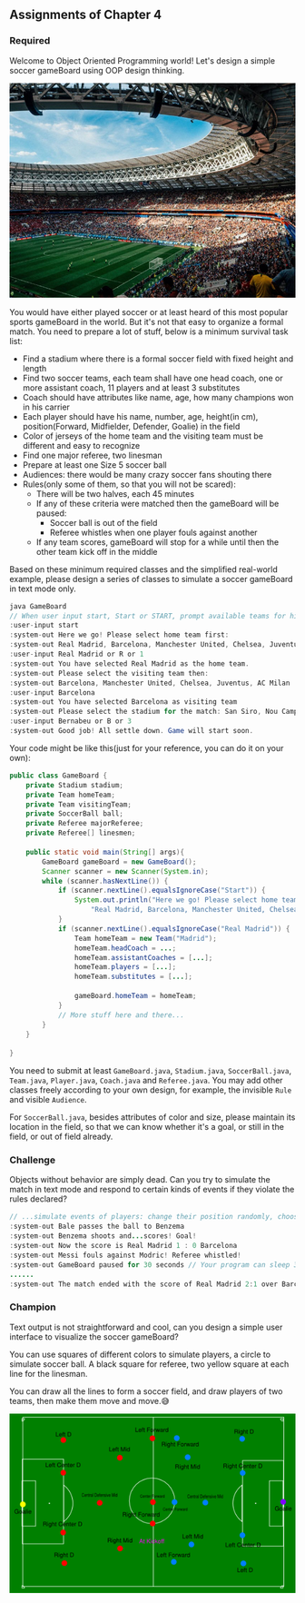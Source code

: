 ## Assignments of Chapter 4

### Required
Welcome to Object Oriented Programming world! Let's design a simple soccer gameBoard using OOP design thinking.

![](images/soccer-game.jpg)

You would have either played soccer or at least heard of this most popular sports gameBoard in the world. But
it's not that easy to organize a formal match. You need to prepare a lot of stuff, below is a minimum survival
task list:

+ Find a stadium where there is a formal soccer field with fixed height and length
+ Find two soccer teams, each team shall have one head coach, one or more assistant coach, 11 players and at least 3 substitutes
+ Coach should have attributes like name, age, how many champions won in his carrier
+ Each player should have his name, number, age, height(in cm), position(Forward, Midfielder, Defender, Goalie) in the field
+ Color of jerseys of the home team and the visiting team must be different and easy to recognize
+ Find one major referee, two linesman
+ Prepare at least one Size 5 soccer ball
+ Audiences: there would be many crazy soccer fans shouting there
+ Rules(only some of them, so that you will not be scared):
  + There will be two halves, each 45 minutes
  + If any of these criteria were matched then the gameBoard will be paused:
    + Soccer ball is out of the field
    + Referee whistles when one player fouls against another
  + If any team scores, gameBoard will stop for a while until then the other team kick off in the middle

Based on these minimum required classes and the simplified real-world example, please design a series of classes
to simulate a soccer gameBoard in text mode only.

```java
java GameBoard
// When user input start, Start or START, prompt available teams for him to select
:user-input start
:system-out Here we go! Please select home team first:
:system-out Real Madrid, Barcelona, Manchester United, Chelsea, Juventus, AC Milan
:user-input Real Madrid or R or 1
:system-out You have selected Real Madrid as the home team.
:system-out Please select the visiting team then:
:system-out Barcelona, Manchester United, Chelsea, Juventus, AC Milan
:user-input Barcelona
:system-out You have selected Barcelona as visiting team
:system-out Please select the stadium for the match: San Siro, Nou Camp, Bernabeu, Old Trafford
:user-input Bernabeu or B or 3
:system-out Good job! All settle down. Game will start soon.
```

Your code might be like this(just for your reference, you can do it on your own):
```java
public class GameBoard {
    private Stadium stadium;
    private Team homeTeam;
    private Team visitingTeam;
    private SoccerBall ball;
    private Referee majorReferee;
    private Referee[] linesmen;
    
    public static void main(String[] args){
        GameBoard gameBoard = new GameBoard();
        Scanner scanner = new Scanner(System.in);
        while (scanner.hasNextLine()) {
            if (scanner.nextLine().equalsIgnoreCase("Start")) {
                System.out.println("Here we go! Please select home team first:\n" +
                    "Real Madrid, Barcelona, Manchester United, Chelsea, Juventus, AC Milan");
            }
            if (scanner.nextLine().equalsIgnoreCase("Real Madrid")) {
                Team homeTeam = new Team("Madrid");
                homeTeam.headCoach = ...;
                homeTeam.assistantCoaches = [...];
                homeTeam.players = [...];
                homeTeam.substitutes = [...];
                
                gameBoard.homeTeam = homeTeam;
            }
            // More stuff here and there...
        }
    }
    
}
```

You need to submit at least `GameBoard.java`, `Stadium.java`, `SoccerBall.java`, `Team.java`, `Player.java`, `Coach.java` and `Referee.java`. You may
add other classes freely according to your own design, for example, the invisible `Rule` and visible `Audience`.

For `SoccerBall.java`, besides attributes of color and size, please maintain its location in the field, so that we can know whether it's a goal,
or still in the field, or out of field already.

### Challenge
Objects without behavior are simply dead. Can you try to simulate the match in text mode and respond to certain kinds of
events if they violate the rules declared?

```java
// ...simulate events of players: change their position randomly, choose their behaviors randomly, such as pass, shoot, foul and etc
:system-out Bale passes the ball to Benzema
:system-out Benzema shoots and...scores! Goal!
:system-out Now the score is Real Madrid 1 : 0 Barcelona
:system-out Messi fouls against Modric! Referee whistled!
:system-out GameBoard paused for 30 seconds // Your program can sleep 30MS to simulate 30 seconds
......
:system-out The match ended with the score of Real Madrid 2:1 over Barcelona!
```

### Champion
Text output is not straightforward and cool, can you design a simple user interface to visualize the soccer gameBoard?

You can use squares of different colors to simulate players, a circle to simulate soccer ball. A black square for referee,
two yellow square at each line for the linesman.

You can draw all the lines to form a soccer field, and draw players of two teams, then make them move and move.😅

![](images/simulation.png)